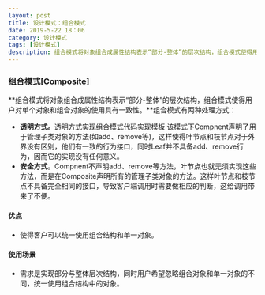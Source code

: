 ```yaml
---
layout: post
title: 设计模式：组合模式
date: 2019-5-22 18：06
category: 设计模式
tags: [设计模式]
description: 组合模式将对象组合成属性结构表示“部分-整体”的层次结构，组合模式使得用户对单个对象和组合对象的使用具有一致性。
---
```




### 组合模式[Composite]

​	**组合模式将对象组合成属性结构表示“部分-整体”的层次结构，组合模式使得用户对单个对象和组合对象的使用具有一致性。**组合模式有两种处理方式：

- **透明方式。**[透明方式实现组合模式代码实现模板](https://github.com/DepInjoy/BaseHouse/blob/master/DesignPattern/%E7%BB%84%E5%90%88%E6%A8%A1%E5%BC%8F/%E7%BB%84%E5%90%88%E6%A8%A1%E5%BC%8F%E6%A8%A1%E6%9D%BF%E7%A4%BA%E4%BE%8B.cpp) 该模式下Compnent声明了用于管理子类对象的方法(如add、remove等)，这样使得叶节点和枝节点对于外界没有区别，他们有一致的行为接口，同时Leaf并不具备add、remove行为，因而它的实现没有任何意义。
- **安全方式**。Compnent不声明add、remove等方法，叶节点也就无须实现这些方法，而是在Composite声明所有的管理子类对象的方法。这样叶节点和枝节点不具备完全相同的接口，导致客户端调用时需要做相应的判断，这给调用带来了不便。



#### 优点

- 使得客户可以统一使用组合结构和单一对象。

#### 使用场景

- 需求是实现部分与整体层次结构，同时用户希望忽略组合对象和单一对象的不同，统一使用组合结构中的对象。